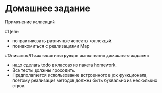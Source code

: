 # Домашнее задание
Применение коллекций

#Цель:
- попрактиковать различные аспекты коллекций.
- познакомиться с реализациями Map.

#Описание/Пошаговая инструкция выполнения домашнего задания:
- надо сделать todo в классах из пакета homework.
- Все тесты должны проходить.
- Предполагается использование встроенного в jdk функционала, поэтому реализация методов должна быть буквально из нескольких строк.